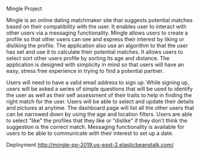 Mingle Project

Mingle is an online dating matchmaker site that suggests potential matches based on their compatibility with the user. It enables user to interact with other users via a messaging functionality. Mingle allows users to create a profile so that other users can see and express their interest by liking or disliking the profile. The application also use an algorithm to that the user has set and use it to calculate their potential matches. It allows users to select sort other users profile by sorting its age and distance. The application is designed with simplicity in mind so that users will have an easy, stress free experience in trying to find a potential partner.

Users will need to have a valid email address to sign up. While signing up, users will be asked a series of simple questions that will be used to identify the user as well as their self assessment of their traits to help in finding the right match for the user. Users will be able to select and update their details and pictures at anytime. The dashboard page will list all the other users that can be narrowed down by using the age and location filters. Users are able to select "like" the profiles that they like or "dislike" if they don't think the suggestion is the correct match. Messaging functionality is available for users to be able to communicate with their interest to set up a date.

Deployment
http://mingle-pp-2019.us-east-2.elasticbeanstalk.com/
